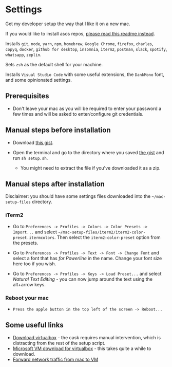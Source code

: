 # Settings
Get my developer setup the way that I like it on a new mac.

If you would like to install asos repos, [please read this readme instead](README_ASOS.md).

Installs `git`, `node`, `yarn`, `npm`, `homebrew`, `Google Chrome`, `firefox`, `charles`, `copyq`, `docker`, `github for desktop`, `insomnia`, `iterm2`, `postman`, `slack`, `spotify`, `whatsapp`, `zeplin`.

Sets `zsh` as the default shell for your machine.

Installs `Visual Studio Code` with some useful extensions, the `DankMono` font, and some opinionated settings.

## Prerequisites
* Don't leave your mac as you will be required to enter your password a few times and will be asked to enter/configure git credentials.

## Manual steps before installation
* Download [this gist](https://gist.github.com/oliver-wilson-dev/473ff116e6cc56a81e596c3392e65cf8). 

* Open the terminal and go to the directory where you saved [the gist](https://gist.github.com/oliver-wilson-dev/473ff116e6cc56a81e596c3392e65cf8) and run `sh setup.sh`.
  * You might need to extract the file if you've downloaded it as a zip.

## Manual steps after installation
Disclaimer: you should have some settings files downloaded into the `~/mac-setup-files` directory.

### iTerm2
* Go to `Preferences -> Profiles -> Colors -> Color Presets -> Import...` and select `~/mac-setup-files/iterm2/iterm2-color-preset.itermcolors`. Then select the `iterm2-color-preset` option from the presets.

* Go to `Preferences -> Profiles -> Text -> Font -> Change Font` and select a font that has _for Powerline_ in the name. Change your font size here too if you wish.

* Go to `Preferences -> Profiles -> Keys -> Load Preset...` and select _Natural Text Editing_ - you can now jump around the text using the alt+arrow keys.

### Reboot your mac
* `Press the apple button in the top left of the screen -> Reboot...`

## Some useful links
* [Download virtualbox](https://www.virtualbox.org/wiki/Downloads) - the cask requires manual intervention, which is distracting from the rest of the setup script.
* [Microsoft VM download for virtualbox](https://developer.microsoft.com/en-us/microsoft-edge/tools/vms/) - this takes quite a while to download.
* [Forward network traffic from mac to VM](https://medium.com/@urubuz/accessing-localhost-in-mac-from-windows-vm-in-virtualbox-312a3de6fedb)
